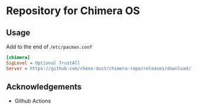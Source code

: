 # Repository for Chimera OS

## Usage

Add to the end of `/etc/pacman.conf`

```ini
[chimera]
SigLevel = Optional TrustAll
Server = https://github.com/chenx-dust/chimera-repo/releases/download/latest/
```

## Acknowledgements

- Github Actions
